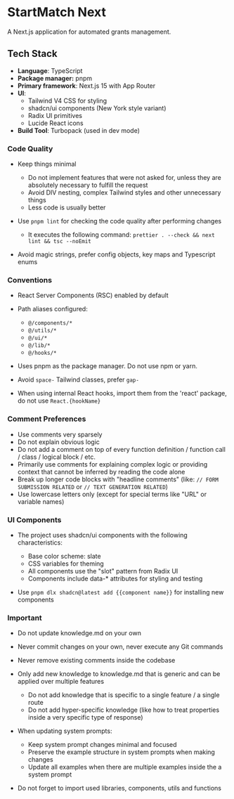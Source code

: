 # StartMatch Next

A Next.js application for automated grants management.

## Tech Stack

- **Language**: TypeScript
- **Package manager:** pnpm
- **Primary framework**: Next.js 15 with App Router
- **UI**:
  - Tailwind V4 CSS for styling
  - shadcn/ui components (New York style variant)
  - Radix UI primitives
  - Lucide React icons
- **Build Tool**: Turbopack (used in dev mode)

### Code Quality

- Keep things minimal
  - Do not implement features that were not asked for, unless they are absolutely necessary to fulfill the request
  - Avoid DIV nesting, complex Tailwind styles and other unnecessary things
  - Less code is usually better

- Use `pnpm lint` for checking the code quality after performing changes
  - It executes the following command: `prettier . --check && next lint && tsc --noEmit`

- Avoid magic strings, prefer config objects, key maps and Typescript enums

### Conventions

- React Server Components (RSC) enabled by default

- Path aliases configured:
  - `@/components/*`
  - `@/utils/*`
  - `@/ui/*`
  - `@/lib/*`
  - `@/hooks/*`

- Uses pnpm as the package manager. Do not use npm or yarn.

- Avoid `space-` Tailwind classes, prefer `gap-`

- When using internal React hooks, import them from the 'react' package, do not use `React.{hookName}`

### Comment Preferences

- Use comments very sparsely
- Do not explain obvious logic
- Do not add a comment on top of every function definition / function call / class / logical block / etc.
- Primarily use comments for explaining complex logic or providing context that cannot be inferred by reading the code alone
- Break up longer code blocks with "headline comments" (like: `// FORM SUBMISSION RELATED` or `// TEXT GENERATION RELATED`)
- Use lowercase letters only (except for special terms like "URL" or variable names)

### UI Components

- The project uses shadcn/ui components with the following characteristics:
  - Base color scheme: slate
  - CSS variables for theming
  - All components use the "slot" pattern from Radix UI
  - Components include data-* attributes for styling and testing

- Use `pnpm dlx shadcn@latest add {{component name}}` for installing new components

### Important

- Do not update knowledge.md on your own

- Never commit changes on your own, never execute any Git commands

- Never remove existing comments inside the codebase

- Only add new knowledge to knowledge.md that is generic and can be applied over multiple features
  - Do not add knowledge that is specific to a single feature / a single route
  - Do not add hyper-specific knowledge (like how to treat properties inside a very specific type of response)

- When updating system prompts:
  - Keep system prompt changes minimal and focused
  - Preserve the example structure in system prompts when making changes
  - Update all examples when there are multiple examples inside the a system prompt

- Do not forget to import used libraries, components, utils and functions
